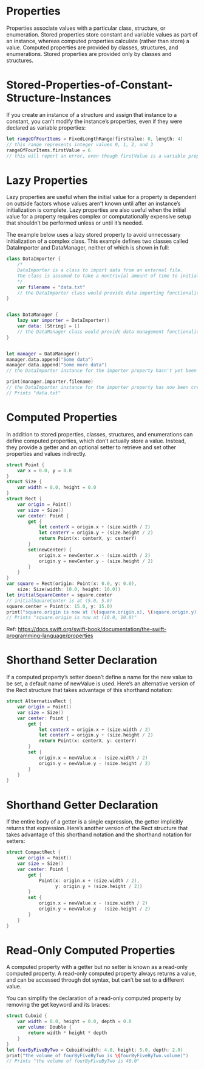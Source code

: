 # Properties

Properties associate values with a particular class, structure, or enumeration. Stored properties store constant and variable values as part of an instance, whereas computed properties calculate (rather than store) a value. Computed properties are provided by classes, structures, and enumerations. Stored properties are provided only by classes and structures.

# Stored-Properties-of-Constant-Structure-Instances

If you create an instance of a structure and assign that instance to a constant, you can’t modify the instance’s properties, even if they were declared as variable properties:


```swift
let rangeOfFourItems = FixedLengthRange(firstValue: 0, length: 4)
// this range represents integer values 0, 1, 2, and 3
rangeOfFourItems.firstValue = 6
// this will report an error, even though firstValue is a variable property
```

# Lazy Properties

Lazy properties are useful when the initial value for a property is dependent on outside factors whose values aren’t known until after an instance’s initialization is complete. Lazy properties are also useful when the initial value for a property requires complex or computationally expensive setup that shouldn’t be performed unless or until it’s needed.

The example below uses a lazy stored property to avoid unnecessary initialization of a complex class. This example defines two classes called DataImporter and DataManager, neither of which is shown in full:

```swift
class DataImporter {
    /*
    DataImporter is a class to import data from an external file.
    The class is assumed to take a nontrivial amount of time to initialize.
    */
    var filename = "data.txt"
    // the DataImporter class would provide data importing functionality here
}


class DataManager {
    lazy var importer = DataImporter()
    var data: [String] = []
    // the DataManager class would provide data management functionality here
}


let manager = DataManager()
manager.data.append("Some data")
manager.data.append("Some more data")
// the DataImporter instance for the importer property hasn't yet been created

print(manager.importer.filename)
// the DataImporter instance for the importer property has now been created
// Prints "data.txt"
```

# Computed Properties

In addition to stored properties, classes, structures, and enumerations can define computed properties, which don’t actually store a value. Instead, they provide a getter and an optional setter to retrieve and set other properties and values indirectly.

```swift
struct Point {
    var x = 0.0, y = 0.0
}
struct Size {
    var width = 0.0, height = 0.0
}
struct Rect {
    var origin = Point()
    var size = Size()
    var center: Point {
        get {
            let centerX = origin.x + (size.width / 2)
            let centerY = origin.y + (size.height / 2)
            return Point(x: centerX, y: centerY)
        }
        set(newCenter) {
            origin.x = newCenter.x - (size.width / 2)
            origin.y = newCenter.y - (size.height / 2)
        }
    }
}
var square = Rect(origin: Point(x: 0.0, y: 0.0),
    size: Size(width: 10.0, height: 10.0))
let initialSquareCenter = square.center
// initialSquareCenter is at (5.0, 5.0)
square.center = Point(x: 15.0, y: 15.0)
print("square.origin is now at (\(square.origin.x), \(square.origin.y))")
// Prints "square.origin is now at (10.0, 10.0)"
```

Ref: https://docs.swift.org/swift-book/documentation/the-swift-programming-language/properties

# Shorthand Setter Declaration

If a computed property’s setter doesn’t define a name for the new value to be set, a default name of newValue is used. Here’s an alternative version of the Rect structure that takes advantage of this shorthand notation:

```swift
struct AlternativeRect {
    var origin = Point()
    var size = Size()
    var center: Point {
        get {
            let centerX = origin.x + (size.width / 2)
            let centerY = origin.y + (size.height / 2)
            return Point(x: centerX, y: centerY)
        }
        set {
            origin.x = newValue.x - (size.width / 2)
            origin.y = newValue.y - (size.height / 2)
        }
    }
}
```

# Shorthand Getter Declaration

If the entire body of a getter is a single expression, the getter implicitly returns that expression. Here’s another version of the Rect structure that takes advantage of this shorthand notation and the shorthand notation for setters:

```swift
struct CompactRect {
    var origin = Point()
    var size = Size()
    var center: Point {
        get {
            Point(x: origin.x + (size.width / 2),
                  y: origin.y + (size.height / 2))
        }
        set {
            origin.x = newValue.x - (size.width / 2)
            origin.y = newValue.y - (size.height / 2)
        }
    }
}
```

# Read-Only Computed Properties

A computed property with a getter but no setter is known as a read-only computed property. A read-only computed property always returns a value, and can be accessed through dot syntax, but can’t be set to a different value.

You can simplify the declaration of a read-only computed property by removing the get keyword and its braces:

```swift
struct Cuboid {
    var width = 0.0, height = 0.0, depth = 0.0
    var volume: Double {
        return width * height * depth
    }
}
let fourByFiveByTwo = Cuboid(width: 4.0, height: 5.0, depth: 2.0)
print("the volume of fourByFiveByTwo is \(fourByFiveByTwo.volume)")
// Prints "the volume of fourByFiveByTwo is 40.0"
```
